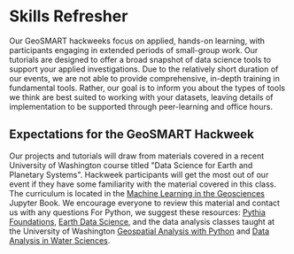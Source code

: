 # Skills Refresher

Our GeoSMART hackweeks focus on applied, hands-on learning, with participants engaging in extended periods of small-group work. Our tutorials are designed to offer a broad snapshot of data science tools to support your applied investigations. Due to the relatively short duration of our events, we are not able to provide comprehensive, in-depth training in fundamental tools. Rather, our goal is to inform you about the types of tools we think are best suited to working with your datasets, leaving details of implementation to be supported through peer-learning and office hours.

## Expectations for the GeoSMART Hackweek

Our projects and tutorials will draw from materials covered in a recent University of Washington course titled "Data Science for Earth and Planetary Systems". Hackweek participants will get the most out of our event if they have some familiarity with the material covered in this class. The curriculum is located in the [Machine Learning in the Geosciences](https://geo-smart.github.io/curriculum-book/about_this_book/about_this_book.html) Jupyter Book. We encourage everyone to review this material and contact us with any questions For Python, we suggest these resources:  [Pythia Foundations](https://foundations.projectpythia.org/landing-page.html), [Earth Data Science](https://www.earthdatascience.org/), and the data analysis classes taught at the University of Washington [Geospatial Analysis with Python](https://uwgda-jupyterbook.readthedocs.io/en/latest/intro.html) and [Data Analysis in Water Sciences]([https://mountain-hydrology-research-group.github.io/data-analysis).